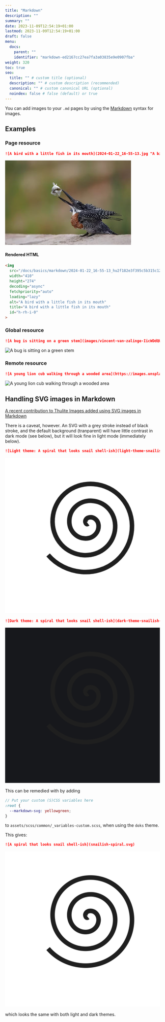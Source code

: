 ```yaml
---
title: "Markdown"
description: ""
summary: ""
date: 2023-11-09T12:54:19+01:00
lastmod: 2023-11-09T12:54:19+01:00
draft: false
menu:
  docs:
    parent: ""
    identifier: "markdown-ed2167cc27ea7fa3a03835e9e0907fba"
weight: 320
toc: true
seo:
  title: "" # custom title (optional)
  description: "" # custom description (recommended)
  canonical: "" # custom canonical URL (optional)
  noindex: false # false (default) or true
---
```


You can add images to your `.md` pages by using the [Markdown](https://daringfireball.net/projects/markdown/syntax#img) syntax for images.

## Examples

### Page resource

```md
![A bird with a little fish in its mouth](2024-01-22_16-55-13.jpg "A bird with a little fish in its mouth")
```

![A bird with a little fish in its mouth](2024-01-22_16-55-13.jpg "A bird with a little fish in its mouth")

#### Rendered HTML

```html
<img
  src="/docs/basics/markdown/2024-01-22_16-55-13_hu2f182e3f395c5b315c12df5e4e37e701_15767_410x274_resize_q85_h2_lanczos.webp"
  width="410"
  height="274"
  decoding="async"
  fetchpriority="auto"
  loading="lazy"
  alt="A bird with a little fish in its mouth"
  title="A bird with a little fish in its mouth"
  id="h-rh-i-0"
>
```

### Global resource

```md
![A bug is sitting on a green stem](images/vincent-van-zalinge-IicWDdQUfsQ-unsplash.jpg)
```

![A bug is sitting on a green stem](images/vincent-van-zalinge-IicWDdQUfsQ-unsplash.jpg)

### Remote resource

```md
![A young lion cub walking through a wooded area](https://images.unsplash.com/photo-1703237307519-104c7aebf46c?w=500&auto=format&fit=crop&q=60&ixlib=rb-4.0.3&ixid=M3wxMjA3fDB8MHxwcm9maWxlLXBhZ2V8M3x8fGVufDB8fHx8fA%3D%3D)
```

![A young lion cub walking through a wooded area](https://images.unsplash.com/photo-1703237307519-104c7aebf46c?w=500&auto=format&fit=crop&q=60&ixlib=rb-4.0.3&ixid=M3wxMjA3fDB8MHxwcm9maWxlLXBhZ2V8M3x8fGVufDB8fHx8fA%3D%3D)

## Handling SVG images in Markdown

[A recent contribution to Thulite Images added using SVG images in Markdown](https://github.com/thuliteio/images/pull/36)

There is a caveat, however. An SVG with a grey stroke instead of black stroke,
and the default background (tranparent) will have little contrast in dark mode
(see below), but it will look fine in light mode (immediately below).

```md
![Light theme: A spiral that looks snail shell-ish](light-theme-snailish-spiral.png)
```

![Light theme: A spiral that looks snail shell-ish](light-theme-snailish-spiral.png)

```md
![Dark theme: A spiral that looks snail shell-ish](dark-theme-snailish-spiral.png)
```

![Dark theme: A spiral that looks snail shell-ish](dark-theme-snailish-spiral.png)

This can be remedied with by adding

```scss
// Put your custom (S)CSS variables here
:root {
  --markdown-svg: yellowgreen;
}
```

to `assets/scss/common/_variables-custom.scss`, when using the `doks` theme.

This gives:

```md
![A spiral that looks snail shell-ish](snailish-spiral.svg)
```

![A spiral that looks snail shell-ish](snailish-spiral.svg)

which looks the same with both light and dark themes.

